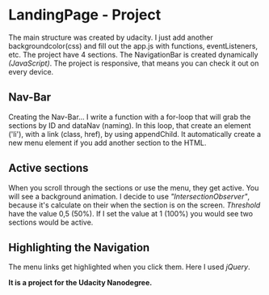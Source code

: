# LandingPage - Project

The main structure was created by udacity.
I just add another backgroundcolor(css) and fill out the app.js with functions, eventListeners, etc.
The project have 4 sections.
The NavigationBar is created dynamically _(JavaScript)_.
The project is responsive, that means you can check it out on every device.

## Nav-Bar 
Creating the Nav-Bar... I write a function with a for-loop
that will grab the sections by ID and dataNav (naming).
In this loop, that create an element ('li'), with a link (class, href), by using appendChild.
It automatically create a new menu element if you add another section to the HTML.

  
## Active sections
When you scroll through the sections or use the menu, they get active.
You will see a background animation.
I decide to use _"IntersectionObserver"_, because it's calculate on their when the section is on the screen.
_Threshold_ have the value 0,5 (50%).
If I set the value at 1 (100%) you would see two sections would be active.

## Highlighting the Navigation
  The menu links get highlighted when you click them.
  Here I used _jQuery_.


**It is a project for the Udacity Nanodegree.**

